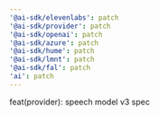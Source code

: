 ```yaml
---
'@ai-sdk/elevenlabs': patch
'@ai-sdk/provider': patch
'@ai-sdk/openai': patch
'@ai-sdk/azure': patch
'@ai-sdk/hume': patch
'@ai-sdk/lmnt': patch
'@ai-sdk/fal': patch
'ai': patch
---
```


feat(provider): speech model v3 spec

